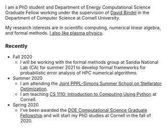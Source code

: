I am  a PhD student and Department of Energy Computational Science Graduate Fellow working under the supervision of [David Bindel](http://www.cs.cornell.edu/~bindel/) in the Department of Computer Science at Cornell University.

My research interests are in scientific computing, numerical linear algebra, and formal methods. [I also like plasma physics](http://www.cs.cornell.edu/~bindel//blurbs/stellarator.html). 

### Recently

+ Fall 2020
  - I will be working with the formal methods group at Sandia National Lab (CA) for summer 2021 to develop formal frameworks for probabilistic error analysis of HPC numerical algorithms. 
+ Summer 2020
  - I am attending the [Joint PPPL-Simons Summer School on Stellarator Optimization](https://hiddensymmetries.princeton.edu/summer-school/summer-school-2020/overview).
  - I am teaching [CS 1110: Introduction to Computing Using Python](https://classes.cornell.edu/browse/roster/SU20/class/CS/1110) at Cornell.
+ Spring 2020
  - I've been awarded the [DOE Computational Science Graduate Fellowship](https://www.krellinst.org/csgf/) and will start my PhD studies at Cornell in the fall of 2020.
